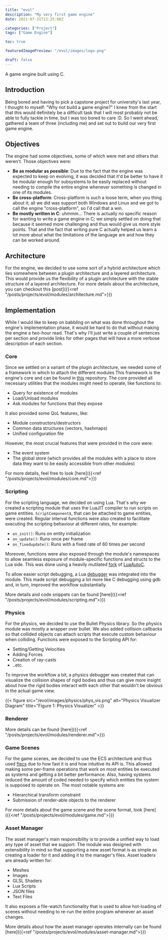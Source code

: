 ```yaml
---
title: "evol"
description: "My very first game engine"
date: 2021-07-31T13:25:00Z

categories: ["Project"]
tags: ["Game Engine"]

toc: true

featuredImagePreview: "/evol/images/logo.png"

draft: false
---
```


A game engine built using C.
<!--more-->

## Introduction
Being bored and having to pick a capstone project for university's last year, I
thought to myself: "Why not build a game engine?" I knew from the start that
this would definitely be a difficult task that I will most probably not be able
to fully tackle in time, but I was too bored to care :D. So I went ahead,
gathered a team of three (including me) and set out to build our very first game
engine.

## Objectives

The engine had some objectives, some of which were met and others that weren't.
Those objectives were:

- **Be as modular as possible**: Due to the fact that the engine was
    expected to keep on evolving, it was decided that it'd be better to have
    it be modular enough for subsystems to be easily replaced without
    needing to compile the entire engine whenever something is changed in
    one of its modules.
- **Be cross-platform**: Cross-platform is such a loose term, when you thing
    about it; all we did was support both Windows and Linux and we got to
    call the engine "cross-platform", so I'd call that a win.
- **Be mostly written in C**: uhmmm... There is actually no specific reason
    for wanting to write a game engine in C; we simply settled on doing that
    because it seemed more challenging and thus would give us more style
    points. That and the fact that writing pure C actually helped us learn a
    lot more about what the limitations of the language are and how they can
    be worked around.

## Architecture

For the engine, we decided to use some sort of a hybrid architecture which lies
somewhere between a plugin architecture and a layered architecture. This would
provide us the flexibility of a plugin architecture with the stable structure 
of a layered architecture. For more details about the architecture, you can
checkout this [post]({{<ref "/posts/projects/evol/modules/architecture.md">}})

## Implementation
While I would like to keep on babbling on what was done throughout the engine's
implementation phase, it would be hard to do that without making the engine a
two-hour read. That's why I'll just write a couple of sentences per section and
provide links for other pages that will have a more verbose description of each
section.

### Core
Since we settled on a variant of the plugin architecture, we needed some of a
framework in which to attach the different modules This framework is the
engine's core and can be found in [this](https://github.com/evol3d/evol)
repository. The core provided all necessary utilities that the modules might
need to operate, like functions to:
- Query for existence of modules
- Load/Unload modules
- Ask modules for functions that they expose

It also provided some QoL features, like:
- Module constructors/destructors
- Common data structures (vectors, hashmaps)
- Unified configuration file

However, the most crucial features that were provided in the core were:
- The event system
- The global store (which provides all the modules with a place to store data
  they want to be easily accessible from other modules)

For more details, feel free to look [here]({{<ref "/posts/projects/evol/modules/core.md">}})

### Scripting
For the scripting language, we decided on using Lua. That's why we created a
scripting module that uses the LuaJIT compiler to run scripts on game entities.
`ScriptComponent`s, that can be attached to game entities, were created. Regular
interval functions were also created to facilitate executing the scripting
behaviour at different rates, for example:
- `on_init()`: Runs on entity initialization
- `on_update()`: Runs once per frame
- `on_fixedupdate()`: Runs with a fixed rate of 60 times per second

Moreover, functions were also exposed through the module's namespaces to allow 
seamless exposure of module-specific functions and structs to the Lua side. This
was done using a heavily mutilated [fork](https://github.com/evol3d/luaautoc) of
[LuaAutoC](https://github.com/orangeduck/luaautoc).

To allow easier script debugging, a Lua
[debugger](https://github.com/slembcke/debugger.lua) was integrated into the 
module. This made script debugging a lot more like C debugging using gdb and, 
in turn, improved the workflow substantially.

More details and code snippets can be found [here]({{<ref "/posts/projects/evol/modules/scripting.md">}})

### Physics
For the physics, we decided to use the Bullet Physics library. So the physics
module was mostly a wrapper over bullet. We also added collision callbacks so
that collided objects can attach scripts that execute custom behaviour when
colliding. Functions were exposed to the Scripting API for:
- Setting/Getting Velocities
- Adding Forces
- Creation of ray-casts
- ..etc.

To improve the workflow a bit, a physics debugger was created that can visualize
the collision shapes of rigid bodies and thus can give more insight about how
the rigid bodies interact with each other that wouldn't be obvious in the actual
game view.

{{< figure src="/evol/images/physics/phys_vis.png" alt="Physics Visualizer Diagram" title="Figure 1: Physics Visualizer" >}}

### Renderer
More details can be found [here]({{<ref "/posts/projects/evol/modules/renderer.md">}})

### Game Scenes
For the game scenes, we decided to use the ECS architecture and thus used
[flecs](https://github.com/sandermertens/flecs) due to how fast it is and how
intuitive its API is. This allowed making some per-frame operations that work on
most entities be executed as systems and getting a bit better performance. Also,
having systems reduced the amount of coded needed to specify which entities the
system is supposed to operate on. The most notable systems are:
- Hierarchical transform constraint
- Submission of render-able objects to the renderer

For more details about the game scene and the scene format, look [here]({{<ref "/posts/projects/evol/modules/game.md">}})

### Asset Manager
The asset manager's main responsibility is to provide a unified way to load any
type of asset that we support. The module was designed with extensibility in
mind so that supporting a new asset format is as simple as creating a loader for
it and adding it to the manager's files. Asset loaders are already written for:
- Meshes
- Images
- GLSL Shaders
- Lua Scripts
- JSON files
- Text Files

It also exposes a file-watch functionality that is used to allow hot-loading of
scenes without needing to re-run the entire program whenever an asset changes.

More details about how the asset manager operates internally can be found [here]({{<ref "/posts/projects/evol/modules/asset-manager.md">}})
